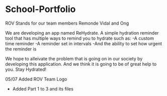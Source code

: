 # School-Portfolio
ROV 
Stands for our team members
Remonde
Vidal and
Ong

We are developing an app named ReHydrate. A simple hydration reminder tool that has multiple ways to remind you to hydrate such as:
-A custom time reminder
-A reminder set in intervals
-And the ability to set how urgent the reminder is

We hope to alleivate the problem that is going on in our society by developing this application. And we think it is going to be of great help to you.
Stay Hydrated!








05/07 Added ROV Team Logo
- Added Part 1 to 3 and its files
